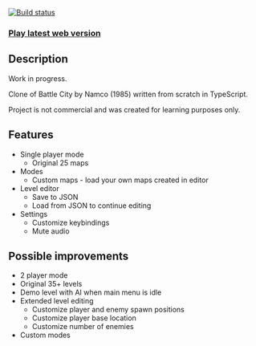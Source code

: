 [![Build status](https://travis-ci.com/dogballs/battle-city.svg?branch=master)](https://travis-ci.com/dogballs/battle-city)

### [Play latest web version](https://dogballs.github.io/battle-city/)

## Description

Work in progress.

Clone of Battle City by Namco (1985) written from scratch in TypeScript.

Project is not commercial and was created for learning purposes only.

## Features

- Single player mode
  - Original 25 maps
- Modes
  - Custom maps - load your own maps created in editor
- Level editor
  - Save to JSON
  - Load from JSON to continue editing
- Settings
  - Customize keybindings
  - Mute audio

## Possible improvements

- 2 player mode
- Original 35+ levels
- Demo level with AI when main menu is idle
- Extended level editing
  - Customize player and enemy spawn positions
  - Customize player base location
  - Customize number of enemies
- Custom modes
